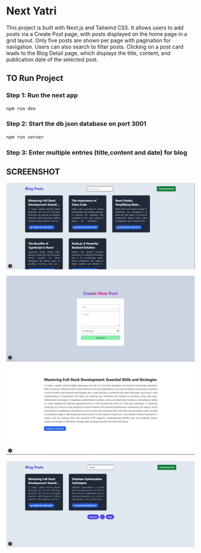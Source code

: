 # Next Yatri
<p>This project is built with Next.js and Tailwind CSS. It allows users to add posts via a Create Post page, with posts displayed on the home page in a grid layout. Only five posts are shown per page with pagination for navigation. Users can also search to filter posts. Clicking on a post card leads to the Blog Detail page, which displays the title, content, and publication date of the selected post.
</p>

## TO Run Project

### Step 1: Run the next app 
```bash
npm run dev
```
### Step 2: Start the db json database on port 3001
```bash
npm run server
```
### Step 3: Enter multiple entries (title,content and date) for blog 


## SCREENSHOT

![GAME](./public/ss1.JPG)

![GAME](./public/ss2.JPG)

![GAME](./public/ss3.JPG)

![GAME](./public/ss4.JPG)


